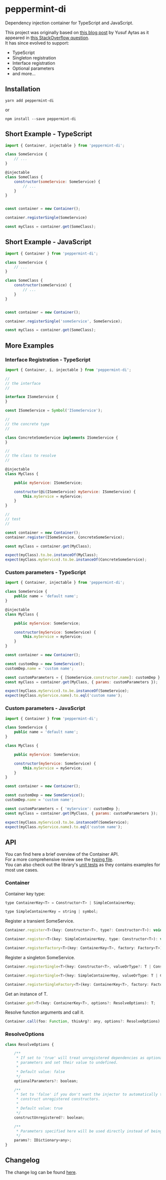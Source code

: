 # peppermint-di

Dependency injection container for TypeScript and JavaScript.

This project was originally based on [this blog post](http://www.yusufaytas.com/SomeService-injection-in-javascript/) by Yusuf Aytas as it appeared in [this StackOverflow question](https://stackoverflow.com/questions/20058391/javascript-SomeService-injection).  
It has since evolved to support:

- TypeScript
- Singleton registration
- Interface registration
- Optional parameters
- and more...

## Installation

```shell
yarn add peppermint-di
```

or

```shell
npm install --save peppermint-di
```

## Short Example - TypeScript

```javascript
import { Container, injectable } from 'peppermint-di';

class SomeService {
    // ...
}

@injectable
class SomeClass {
    constructor(someService: SomeService) {
        // ...
    }
}


const container = new Container();

container.registerSingle(SomeService)

const myClass = container.get(SomeClass);
```

## Short Example - JavaScript

```javascript
import { Container } from 'peppermint-di';

class SomeService {
    // ...
}

class SomeClass {
    constructor(someService) {
        // ...
    }
}


const container = new Container();

container.registerSingle('someService', SomeService);

const myClass = container.get(SomeClass);
```

## More Examples

### Interface Registration - TypeScript

```javascript
import { Container, i, injectable } from 'peppermint-di';

//
// the interface
//

interface ISomeService {
}

const ISomeService = Symbol('ISomeService');

//
// the concrete type
//

class ConcreteSomeService implements ISomeService {
}

//
// the class to resolve
//

@injectable
class MyClass {

    public myService: ISomeService;

    constructor(@i(ISomeService) myService: ISomeService) {
        this.myService = myService;
    }
}

//
// test
//

const container = new Container();
container.register(ISomeService, ConcreteSomeService);

const myClass = container.get(MyClass);

expect(myClass).to.be.instanceOf(MyClass);
expect(myClass.myService).to.be.instanceOf(ConcreteSomeService);
```

### Custom parameters - TypeScript

```javascript
import { Container, injectable } from 'peppermint-di';

class SomeService {
    public name = 'default name';
}

@injectable
class MyClass {

    public myService: SomeService;

    constructor(myService: SomeService) {
        this.myService = myService;
    }
}

const container = new Container();

const customDep = new SomeService();
customDep.name = 'custom name';

const customParameters = { [SomeService.constructor.name]: customDep };
const myClass = container.get(MyClass, { params: customParameters });

expect(myClass.myService).to.be.instanceOf(SomeService);
expect(myClass.myService.name).to.eql('custom name');
```

### Custom parameters - JavaScript

```javascript
import { Container } from 'peppermint-di';

class SomeService {
    public name = 'default name';
}

class MyClass {

    public myService: SomeService;

    constructor(myService: SomeService) {
        this.myService = myService;
    }
}

const container = new Container();

const customDep = new SomeService();
customDep.name = 'custom name';

const customParameters = { 'myService': customDep };
const myClass = container.get(MyClass, { params: customParameters });

expect(myClass.myService).to.be.instanceOf(SomeService);
expect(myClass.myService.name).to.eql('custom name');
```

## API

You can find here a brief overview of the Container API.  
For a more comprehensive review see the [typing file](https://github.com/alonrbar/peppermint-di/blob/master/dist/index.d.ts).  
You can also check out the library's [unit tests](https://github.com/alonrbar/peppermint-di/blob/master/test/container.tests.ts) as they contains examples for most use cases.

### Container

Container key type:

```javascript
type ContainerKey<T> = Constructor<T> | SimpleContainerKey;

type SimpleContainerKey = string | symbol;
```

Register a transient SomeService.

```javascript
Container.register<T>(key: Constructor<T>, type?: Constructor<T>): void;

Container.register<T>(key: SimpleContainerKey, type: Constructor<T>): void;

Container.registerFactory<T>(key: ContainerKey<T>, factory: Factory<T>): void;
```

Register a singleton SomeService.

```javascript
Container.registerSingle<T>(key: Constructor<T>, valueOrType?: T | Constructor<T>): void;

Container.registerSingle<T>(key: SimpleContainerKey, valueOrType: T | Constructor<T>): void;

Container.registerSingleFactory<T>(key: ContainerKey<T>, factory: Factory<T>): void;
```

Get an instance of T.

```javascript
Container.get<T>(key: ContainerKey<T>, options?: ResolveOptions): T;
```

Resolve function arguments and call it.

```javascript
Container.call(foo: Function, thisArg?: any, options?: ResolveOptions): any;
```

### ResolveOptions

```javascript
class ResolveOptions {

    /**
     * If set to 'true' will treat unregistered dependencies as optional
     * parameters and set their value to undefined.
     *
     * Default value: false
     */
    optionalParameters?: boolean;

    /**
     * Set to 'false' if you don't want the injector to automatically try to
     * construct unregistered constructors.
     *
     * Default value: true
     */
    constructUnregistered?: boolean;

    /**
     * Parameters specified here will be used directly instead of being resolved.
     */
    params?: IDictionary<any>;
}
```

## Changelog

The change log can be found [here](https://github.com/alonrbar/redux-app/blob/master/CHANGELOG.md).